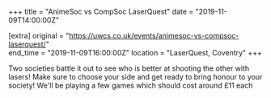 +++
title = "AnimeSoc vs CompSoc LaserQuest"
date = "2019-11-09T14:00:00Z"

[extra]
original = "https://uwcs.co.uk/events/animesoc-vs-compsoc-laserquest/"    
end_time = "2019-11-09T16:00:00Z"
location = "LaserQuest, Coventry"
+++

Two societies battle it out to see who is better at shooting the other with lasers\! Make sure to choose your side and get ready to bring honour to your society\! We'll be playing a few games which should cost around £11 each

